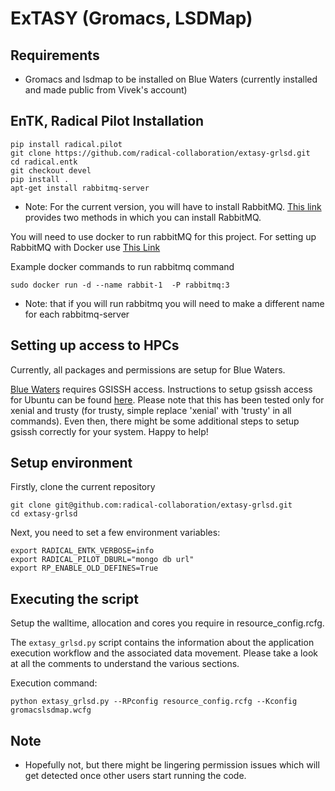 # ExTASY (Gromacs, LSDMap)
 

## Requirements

* Gromacs and lsdmap to be installed on Blue Waters (currently installed
and made public from Vivek's account)

## EnTK, Radical Pilot Installation

```
pip install radical.pilot
git clone https://github.com/radical-collaboration/extasy-grlsd.git
cd radical.entk
git checkout devel
pip install .
apt-get install rabbitmq-server

```
* Note: For the current version, you will have to install RabbitMQ. 
[This link](http://radicalentk-06.readthedocs.io/en/arch-v0.6/install.html) provides two methods in which
you can install RabbitMQ.

You will need to use docker to run rabbitMQ for this project.
For setting up RabbitMQ with Docker use [This Link](http://radicalentk-06.readthedocs.io/en/arch-v0.6/install.html)

Example docker commands to run rabbitmq command 

```
sudo docker run -d --name rabbit-1  -P rabbitmq:3
```
* Note: that if you will run rabbitmq you will need to make a different name for each rabbitmq-server 

## Setting up access to HPCs

Currently, all packages and permissions are setup for Blue Waters.

[Blue Waters](https://bluewaters.ncsa.illinois.edu/user-guide)
requires GSISSH access. Instructions to setup gsissh access for Ubuntu can be 
found [here](https://github.com/vivek-bala/docs/blob/master/misc/gsissh_setup_stampede_ubuntu_xenial.sh/).
Please note that this has been tested only for xenial and trusty (for trusty, 
simple replace 'xenial' with 'trusty' in all commands). Even then, there might 
be some additional steps to setup gsissh correctly for your system. Happy to 
help!


## Setup environment

Firstly, clone the current repository

```
git clone git@github.com:radical-collaboration/extasy-grlsd.git
cd extasy-grlsd
```

Next, you need to set a few environment variables:
```
export RADICAL_ENTK_VERBOSE=info
export RADICAL_PILOT_DBURL="mongo db url"
export RP_ENABLE_OLD_DEFINES=True
```

## Executing the script

Setup the walltime, allocation and cores you require in resource_config.rcfg.


The ```extasy_grlsd.py``` script contains the information about the application 
execution workflow and the associated data movement. Please take a look at all 
the comments to understand the various sections.

Execution command: 

```
python extasy_grlsd.py --RPconfig resource_config.rcfg --Kconfig gromacslsdmap.wcfg
```


## Note

* Hopefully not, but there might be lingering permission issues which will get 
detected once other users start running the code.
